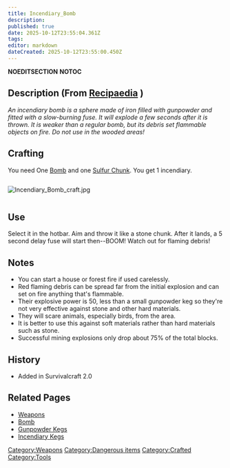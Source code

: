 ```yaml
---
title: Incendiary_Bomb
description: 
published: true
date: 2025-10-12T23:55:04.361Z
tags: 
editor: markdown
dateCreated: 2025-10-12T23:55:00.450Z
---
```


__NOEDITSECTION__ __NOTOC__

## Description (From [Recipaedia](.. "wikilink") )

*An incendiary bomb is a sphere made of iron filled with gunpowder and
fitted with a slow-burning fuse. It will explode a few seconds after it
is thrown. It is weaker than a regular bomb, but its debris set
flammable objects on fire. Do not use in the wooded areas\!*

## Crafting

You need One [Bomb](Bomb "wikilink") and one [Sulfur
Chunk](../Minerals/Sulfur_Chunk.md "wikilink"). You get 1 incendiary.

<div style="overflow: hidden">

![Incendiary_Bomb_craft.jpg](Incendiary_Bomb_craft.jpg
"Incendiary_Bomb_craft.jpg")

</div>

## Use

Select it in the hotbar. Aim and throw it like a stone chunk. After it
lands, a 5 second delay fuse will start then--BOOM\! Watch out for
flaming debris\!

## Notes

  - You can start a house or forest fire if used carelessly.
  - Red flaming debris can be spread far from the initial explosion and
    can set on fire anything that's flammable.
  - Their explosive power is 50, less than a small gunpowder keg so
    they're not very effective against stone and other hard materials.
  - They will scare animals, especially birds, from the area.
  - It is better to use this against soft materials rather than hard
    materials such as stone.
  - Successful mining explosions only drop about 75% of the total
    blocks.

## History

  - Added in Survivalcraft 2.0

## Related Pages

  - [Weapons](Weapons "wikilink")
  - [Bomb](Bomb "wikilink")
  - [Gunpowder Kegs](Gunpowder_Kegs "wikilink")
  - [Incendiary Kegs](Incendiary_Kegs "wikilink")

[Category:Weapons](Category:Weapons "wikilink") [Category:Dangerous
items](Category:Dangerous_items "wikilink")
[Category:Crafted](Category:Crafted "wikilink")
[Category:Tools](Category:Tools "wikilink")